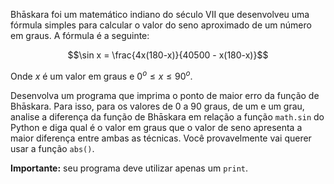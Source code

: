 Bhāskara foi um matemático indiano do século VII que desenvolveu uma fórmula simples para calcular o valor do seno aproximado de um número em graus. A fórmula é a seguinte:

$$\sin x = \frac{4x(180-x)}{40500 - x(180-x)}$$

Onde $x$ é um valor em graus e $0^o\leq x\leq 90^o$.

Desenvolva um programa que imprima o ponto de maior erro da função de Bhāskara. Para isso, para os valores de 0 a 90 graus, de um e um grau, analise a diferença da função de Bhāskara em relação a função `math.sin` do Python e diga qual é o valor em graus que o valor de seno apresenta a maior diferença entre ambas as técnicas. Você provavelmente vai querer usar a função `abs()`.

**Importante:** seu programa deve utilizar apenas um `print`.